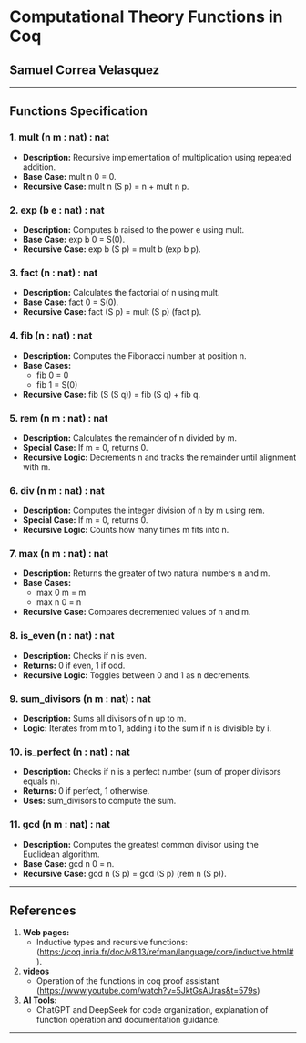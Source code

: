 # Computational Theory Functions in Coq

## Samuel Correa Velasquez

---

## Functions Specification

### 1. mult (n m : nat) : nat
- **Description:** Recursive implementation of multiplication using repeated addition.
- **Base Case:** mult n 0 = 0.
- **Recursive Case:** mult n (S p) = n + mult n p.

### 2. exp (b e : nat) : nat
- **Description:** Computes b raised to the power e using mult.
- **Base Case:** exp b 0 = S(0).
- **Recursive Case:** exp b (S p) = mult b (exp b p).

### 3. fact (n : nat) : nat
- **Description:** Calculates the factorial of n using mult.
- **Base Case:** fact 0 = S(0).
- **Recursive Case:** fact (S p) = mult (S p) (fact p).

### 4. fib (n : nat) : nat
- **Description:** Computes the Fibonacci number at position n.
- **Base Cases:** 
  - fib 0 = 0
  - fib 1 = S(0)
- **Recursive Case:** fib (S (S q)) = fib (S q) + fib q.

### 5. rem (n m : nat) : nat
- **Description:** Calculates the remainder of n divided by m.
- **Special Case:** If m = 0, returns 0.
- **Recursive Logic:** Decrements n and tracks the remainder until alignment with m.

### 6. div (n m : nat) : nat
- **Description:** Computes the integer division of n by m using rem.
- **Special Case:** If m = 0, returns 0.
- **Recursive Logic:** Counts how many times m fits into n.

### 7. max (n m : nat) : nat
- **Description:** Returns the greater of two natural numbers n and m.
- **Base Cases:**
  - max 0 m = m
  - max n 0 = n
- **Recursive Case:** Compares decremented values of n and m.

### 8. is_even (n : nat) : nat
- **Description:** Checks if n is even.
- **Returns:** 0 if even, 1 if odd.
- **Recursive Logic:** Toggles between 0 and 1 as n decrements.

### 9. sum_divisors (n m : nat) : nat
- **Description:** Sums all divisors of n up to m.
- **Logic:** Iterates from m to 1, adding i to the sum if n is divisible by i.

### 10. is_perfect (n : nat) : nat
- **Description:** Checks if n is a perfect number (sum of proper divisors equals n).
- **Returns:** 0 if perfect, 1 otherwise.
- **Uses:** sum_divisors to compute the sum.

### 11. gcd (n m : nat) : nat
- **Description:** Computes the greatest common divisor using the Euclidean algorithm.
- **Base Case:** gcd n 0 = n.
- **Recursive Case:** gcd n (S p) = gcd (S p) (rem n (S p)).

---

## References
1. **Web pages:** 
   - Inductive types and recursive functions: (https://coq.inria.fr/doc/v8.13/refman/language/core/inductive.html#).
2. **videos**
   - Operation of the functions in coq proof assistant (https://www.youtube.com/watch?v=5JktGsAUras&t=579s)
3. **AI Tools:**
   - ChatGPT and DeepSeek for code organization, explanation of function operation and documentation guidance.

---
